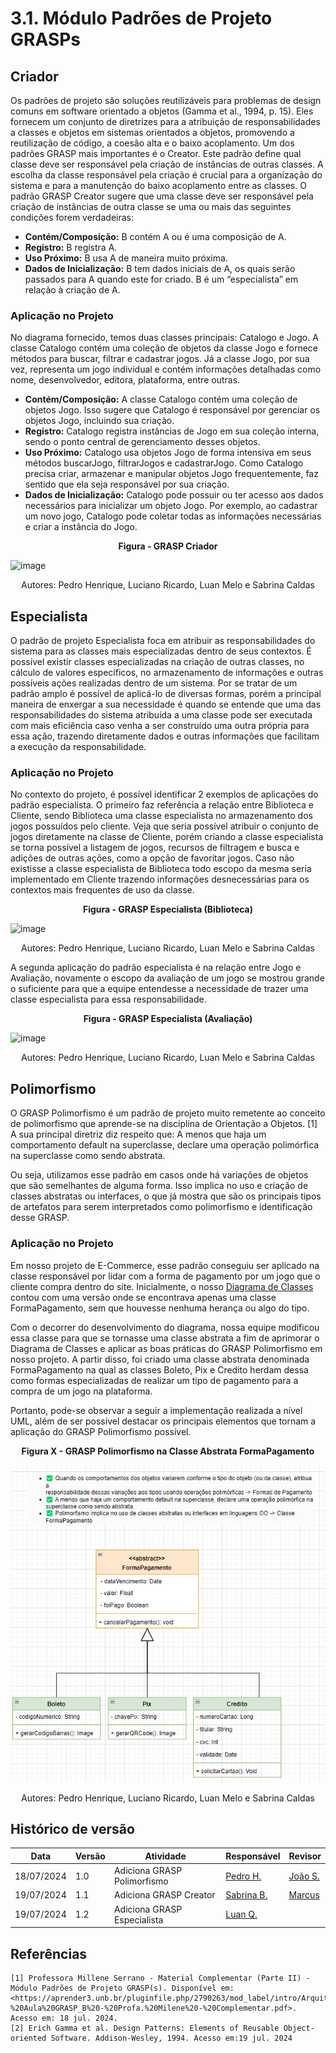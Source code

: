 # 3.1. Módulo Padrões de Projeto GRASPs

## Criador
Os padrões de projeto são soluções reutilizáveis para problemas de design comuns em software orientado a objetos (Gamma et al., 1994, p. 15). Eles fornecem um conjunto de diretrizes para a atribuição de responsabilidades a classes e objetos em sistemas orientados a objetos, promovendo a reutilização de código, a coesão alta e o baixo acoplamento. Um dos padrões GRASP mais importantes é o Creator. Este padrão define qual classe deve ser responsável pela criação de instâncias de outras classes. A escolha da classe responsável pela criação é crucial para a organização do sistema e para a manutenção do baixo acoplamento entre as classes. O padrão GRASP Creator sugere que uma classe deve ser responsável pela criação de instâncias de outra classe se uma ou mais das seguintes condições forem verdadeiras:

- **Contém/Composição:** B contém A ou é uma composição de A.
- **Registro:** B registra A.
- **Uso Próximo:** B usa A de maneira muito próxima.
- **Dados de Inicialização:** B tem dados iniciais de A, os quais serão passados para A quando este for criado. B é um “especialista” em relação à criação de A.

### Aplicação no Projeto 
No diagrama fornecido, temos duas classes principais: Catalogo e Jogo. A classe Catalogo contém uma coleção de objetos da classe Jogo e fornece métodos para buscar, filtrar e cadastrar jogos. Já a classe Jogo, por sua vez, representa um jogo individual e contém informações detalhadas como nome, desenvolvedor, editora, plataforma, entre outras.

- **Contém/Composição:** A classe Catalogo contém uma coleção de objetos Jogo. Isso sugere que Catalogo é responsável por gerenciar os objetos Jogo, incluindo sua criação.
- **Registro:** Catalogo registra instâncias de Jogo em sua coleção interna, sendo o ponto central de gerenciamento desses objetos.
- **Uso Próximo:** Catalogo usa objetos Jogo de forma intensiva em seus métodos buscarJogo, filtrarJogos e cadastrarJogo. Como Catalogo precisa criar, armazenar e manipular objetos Jogo frequentemente, faz sentido que ela seja responsável por sua criação.
- **Dados de Inicialização:** Catalogo pode possuir ou ter acesso aos dados necessários para inicializar um objeto Jogo. Por exemplo, ao cadastrar um novo jogo, Catalogo pode coletar todas as informações necessárias e criar a instância do Jogo.

<center><strong>Figura - GRASP Criador</strong></center>

![image](https://github.com/user-attachments/assets/5d60d365-9643-424e-9d5e-603737604a3d)

</center>
<div style="text-align:center;">
Autores: Pedro Henrique, Luciano Ricardo, Luan Melo e Sabrina Caldas
</div>

## Especialista
O padrão de projeto Especialista foca em atribuir as responsabilidades do sistema para as classes mais especializadas dentro de seus contextos. É possível existir classes especializadas na criação de outras classes, no cálculo de valores específicos, no armazenamento de informações e outras possíveis ações realizadas dentro de um sistema. Por se tratar de um padrão amplo é possível de aplicá-lo de diversas formas, porém a principal maneira de enxergar a sua necessidade é quando se entende que uma das responsabilidades do sistema atribuída a uma classe pode ser executada com mais eficiência caso venha a ser construído uma outra própria para essa ação, trazendo diretamente dados e outras informações que facilitam a execução da responsabilidade.

### Aplicação no Projeto
No contexto do projeto, é possível identificar 2 exemplos de aplicações do padrão especialista. O primeiro faz referência a relação entre Biblioteca e Cliente, sendo Biblioteca uma classe especialista no armazenamento dos jogos possuídos pelo cliente. Veja que seria possível atribuir o conjunto de jogos diretamente na classe de Cliente, porém criando a classe especialista se torna possível a listagem de jogos, recursos de filtragem e busca e adições de outras ações, como a opção de favoritar jogos. Caso não existisse a classe especialista de Biblioteca todo escopo da mesma seria implementado em Cliente trazendo informações desnecessárias para os contextos mais frequentes de uso da classe.

<center><strong>Figura - GRASP Especialista (Biblioteca)</strong></center>

![image](https://github.com/user-attachments/assets/6d568d4a-5a54-4c5c-b66e-04bf20bb358a)

</center>
<div style="text-align:center;">
Autores: Pedro Henrique, Luciano Ricardo, Luan Melo e Sabrina Caldas
</div>

A segunda aplicação do padrão especialista é na relação entre Jogo e Avaliação, novamente o escopo da avaliação de um jogo se mostrou grande o suficiente para que a equipe entendesse a necessidade de trazer uma classe especialista para essa responsabilidade.

<center><strong>Figura - GRASP Especialista (Avaliação)</strong></center>

![image](https://github.com/user-attachments/assets/cf6d6812-e9f5-406b-9b75-4abcc2abd4e4)

</center>
<div style="text-align:center;">
Autores: Pedro Henrique, Luciano Ricardo, Luan Melo e Sabrina Caldas
</div>

## Polimorfismo
O GRASP Polimorfismo é um padrão de projeto muito remetente ao conceito de polimorfismo que aprende-se na disciplina de Orientação a Objetos. [1] A sua principal diretriz diz respeito que: A menos que haja um comportamento default na superclasse, declare uma operação polimórfica na superclasse como sendo abstrata. 

Ou seja, utilizamos esse padrão em casos onde há variações de objetos que são semelhantes de alguma forma. Isso implica no uso e criação de classes abstratas ou interfaces, o que já mostra que são os principais tipos de artefatos para serem interpretados como polimorfismo e identificação desse GRASP.

### Aplicação no Projeto
Em nosso projeto de E-Commerce, esse padrão conseguiu ser aplicado na classe responsável por lidar com a forma de pagamento por um jogo que o cliente compra dentro do site. Inicialmente, o nosso [Diagrama de Classes](../Modelagem/2.1.1.UMLEstaticos.md) contou com uma versão onde se encontrava apenas uma classe FormaPagamento, sem que houvesse nenhuma herança ou algo do tipo. 

Com o decorrer do desenvolvimento do diagrama, nossa equipe modificou essa classe para que se tornasse uma classe abstrata a fim de aprimorar o Diagrama de Classes e aplicar as boas práticas do GRASP Polimorfismo em nosso projeto. A partir disso, foi criado uma classe abstrata denominada FormaPagamento na qual as classes Boleto, Pix e Credito herdam dessa como formas especializadas de realizar um tipo de pagamento para a compra de um jogo na plataforma. 

Portanto, pode-se observar a seguir a implementação realizada a nível UML, além de ser possível destacar os principais elementos que tornam a aplicação do GRASP Polimorfismo possível.

<center><strong>Figura X - GRASP Polimorfismo na Classe Abstrata FormaPagamento</strong></center>

<center>

![GRASP Polimorfismo em FormaPagamento](../assets/grasp/polimorfismo.png)

</center>
<div style="text-align:center;">
Autores: Pedro Henrique, Luciano Ricardo, Luan Melo e Sabrina Caldas
</div>

## Histórico de versão

| Data       | Versão | Atividade | Responsável | Revisor |
| ---------- | ------ | --------- | ----------- | ------- |
| 18/07/2024 | 1.0    | Adiciona GRASP Polimorfismo | [Pedro H.](https://github.com/phmelosilva)  | [João S.](https://github.com/JoaoSchmitz) |
| 19/07/2024 | 1.1    | Adiciona GRASP Creator | [Sabrina B.](https://github.com/sabrinaberno) | [Marcus](https://github.com/marcusmartinss)|
| 19/07/2024 | 1.2    | Adiciona GRASP Especialista | [Luan Q.](https://github.com/luanmq) | |

## Referências

    [1] Professora Millene Serrano - Material Complementar (Parte II) - Módulo Padrões de Projeto GRASP(s). Disponível em: <https://aprender3.unb.br/pluginfile.php/2790263/mod_label/intro/Arquitetura%20e%20Desenho%20de%20Software%20-%20Aula%20GRASP_B%20-%20Profa.%20Milene%20-%20Complementar.pdf>. Acesso em: 18 jul. 2024.
    [2] Erich Gamma et al. Design Patterns: Elements of Reusable Object-oriented Software. Addison-Wesley, 1994. Acesso em:19 jul. 2024
